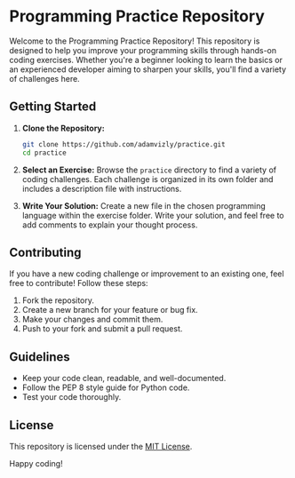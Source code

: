 # Programming Practice Repository

Welcome to the Programming Practice Repository! This repository is designed to help you improve your programming skills through hands-on coding exercises. Whether you're a beginner looking to learn the basics or an experienced developer aiming to sharpen your skills, you'll find a variety of challenges here.

## Getting Started

1. **Clone the Repository:**
   ```bash
   git clone https://github.com/adamvizly/practice.git
   cd practice
   ```

2. **Select an Exercise:**
   Browse the `practice` directory to find a variety of coding challenges. Each challenge is organized in its own folder and includes a description file with instructions.

3. **Write Your Solution:**
   Create a new file in the chosen programming language within the exercise folder. Write your solution, and feel free to add comments to explain your thought process.

## Contributing

If you have a new coding challenge or improvement to an existing one, feel free to contribute! Follow these steps:

1. Fork the repository.
2. Create a new branch for your feature or bug fix.
3. Make your changes and commit them.
4. Push to your fork and submit a pull request.

## Guidelines

- Keep your code clean, readable, and well-documented.
- Follow the PEP 8 style guide for Python code.
- Test your code thoroughly.

## License

This repository is licensed under the [MIT License](LICENSE).

Happy coding!
